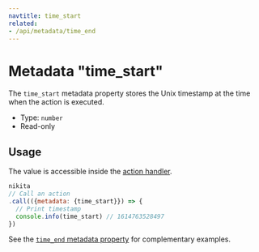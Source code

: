 ```yaml
---
navtitle: time_start
related:
- /api/metadata/time_end
---
```


# Metadata "time_start"

The `time_start` metadata property stores the Unix timestamp at the time when the action is executed.

* Type: `number`
* Read-only

## Usage

The value is accessible inside the [action handler](/current/api/handler).

```js
nikita
// Call an action
.call(({metadata: {time_start}}) => {
  // Print timestamp
  console.info(time_start) // 1614763528497
})
```

See the [`time_end` metadata property](/current/api/metadata/time_start/) for complementary examples.
